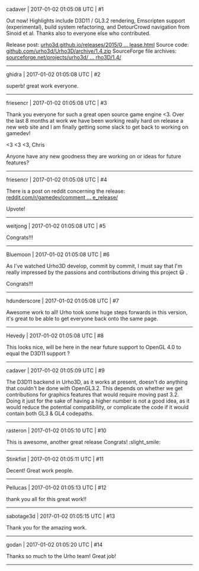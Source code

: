 cadaver | 2017-01-02 01:05:08 UTC | #1

Out now! Highlights include D3D11 / GL3.2 rendering, Emscripten support (experimental), build system refactoring, and DetourCrowd navigation from Sinoid et al. Thanks also to everyone else who contributed.

Release post: [urho3d.github.io/releases/2015/0 ... lease.html](http://urho3d.github.io/releases/2015/05/15/urho3d-1.4-release.html)
Source code: [github.com/urho3d/Urho3D/archive/1.4.zip](https://github.com/urho3d/Urho3D/archive/1.4.zip)
SourceForge file archives: [sourceforge.net/projects/urho3d/ ... rho3D/1.4/](http://sourceforge.net/projects/urho3d/files/Urho3D/1.4/)

-------------------------

ghidra | 2017-01-02 01:05:08 UTC | #2

superb! great work everyone.

-------------------------

friesencr | 2017-01-02 01:05:08 UTC | #3

Thank you everyone for such a great open source game engine <3.  Over the last 8 months at work we have been working really hard on release a new web site and I am finally getting some slack to get back to working on gamedev!  

<3 <3 <3,
Chris

Anyone have any new goodness they are working on or ideas for future features?

-------------------------

friesencr | 2017-01-02 01:05:08 UTC | #4

There is a post on reddit concerning the release:
[reddit.com/r/gamedev/comment ... e_release/](http://www.reddit.com/r/gamedev/comments/363ru3/urho3d_open_source_c_3d_game_engine_release/)

Upvote!

-------------------------

weitjong | 2017-01-02 01:05:08 UTC | #5

Congrats!!!

-------------------------

Bluemoon | 2017-01-02 01:05:08 UTC | #6

As I've watched Urho3D develop, commit by commit, I must say that I'm really impressed by the passions and contributions driving this project  :smiley: .

Congrats!!!

-------------------------

hdunderscore | 2017-01-02 01:05:08 UTC | #7

Awesome work to all! Urho took some huge steps forwards in this version, it's great to be able to get everyone back onto the same page.

-------------------------

Hevedy | 2017-01-02 01:05:08 UTC | #8

This looks nice, will be here in the near future support to OpenGL 4.0 to equal the D3D11 support ?

-------------------------

cadaver | 2017-01-02 01:05:09 UTC | #9

The D3D11 backend in Urho3D, as it works at present, doesn't do anything that couldn't be done with OpenGL3.2. This depends on whether we get contributions for graphics features that would require moving past 3.2. Doing it just for the sake of having a higher number is not a good idea, as it would reduce the potential compatibility, or complicate the code if it would contain both GL3 & GL4 codepaths.

-------------------------

rasteron | 2017-01-02 01:05:10 UTC | #10

This is awesome, another great release Congrats!  :slight_smile:

-------------------------

Stinkfist | 2017-01-02 01:05:11 UTC | #11

Decent! Great work people.

-------------------------

Pellucas | 2017-01-02 01:05:13 UTC | #12

thank you all for this great work!!

-------------------------

sabotage3d | 2017-01-02 01:05:15 UTC | #13

Thank you for the amazing work.

-------------------------

godan | 2017-01-02 01:05:20 UTC | #14

Thanks so much to the Urho team! Great job!

-------------------------

